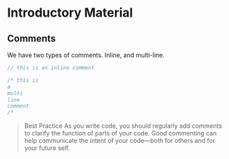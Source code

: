 # Introductory Material

## Comments

We have two types of comments. Inline, and multi-line.

```js
// this is an inline comment

/* this is
a
multi
line
comment
/*
```

> Best Practice
> As you write code, you should regularly add comments to clarify the function of parts of your code. Good commenting can help communicate the intent of your code—both for others and for your future self.